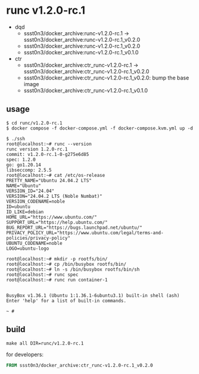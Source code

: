 # runc v1.2.0-rc.1

* dqd
    * ssst0n3/docker_archive:runc-v1.2.0-rc.1 -> ssst0n3/docker_archive:runc-v1.2.0-rc.1_v0.2.0
    * ssst0n3/docker_archive:runc-v1.2.0-rc.1_v0.2.0
    * ssst0n3/docker_archive:runc-v1.2.0-rc.1_v0.1.0
* ctr
    * ssst0n3/docker_archive:ctr_runc-v1.2.0-rc.1 -> ssst0n3/docker_archive:ctr_runc-v1.2.0-rc.1_v0.2.0
    * ssst0n3/docker_archive:ctr_runc-v1.2.0-rc.1_v0.2.0: bump the base image
    * ssst0n3/docker_archive:ctr_runc-v1.2.0-rc.1_v0.1.0

## usage

```shell
$ cd runc/v1.2.0-rc.1
$ docker compose -f docker-compose.yml -f docker-compose.kvm.yml up -d
```

```shell
$ ./ssh
root@localhost:~# runc --version
runc version 1.2.0-rc.1
commit: v1.2.0-rc.1-0-g275e6d85
spec: 1.2.0
go: go1.20.14
libseccomp: 2.5.5
root@localhost:~# cat /etc/os-release 
PRETTY_NAME="Ubuntu 24.04.2 LTS"
NAME="Ubuntu"
VERSION_ID="24.04"
VERSION="24.04.2 LTS (Noble Numbat)"
VERSION_CODENAME=noble
ID=ubuntu
ID_LIKE=debian
HOME_URL="https://www.ubuntu.com/"
SUPPORT_URL="https://help.ubuntu.com/"
BUG_REPORT_URL="https://bugs.launchpad.net/ubuntu/"
PRIVACY_POLICY_URL="https://www.ubuntu.com/legal/terms-and-policies/privacy-policy"
UBUNTU_CODENAME=noble
LOGO=ubuntu-logo
```

```shell
root@localhost:~# mkdir -p rootfs/bin/
root@localhost:~# cp /bin/busybox rootfs/bin/
root@localhost:~# ln -s /bin/busybox rootfs/bin/sh
root@localhost:~# runc spec
root@localhost:~# runc run container-1


BusyBox v1.36.1 (Ubuntu 1:1.36.1-6ubuntu3.1) built-in shell (ash)
Enter 'help' for a list of built-in commands.

~ # 
```

## build

```shell
make all DIR=runc/v1.2.0-rc.1
```

for developers:

```dockerfile
FROM ssst0n3/docker_archive:ctr_runc-v1.2.0-rc.1_v0.2.0
```
